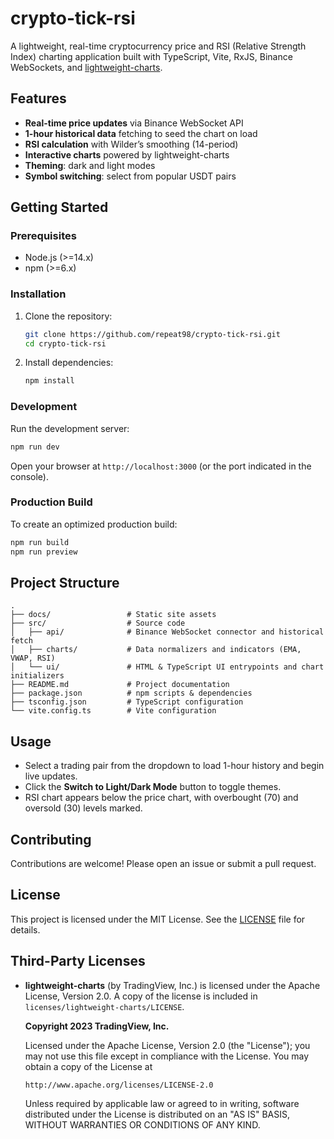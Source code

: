 # crypto-tick-rsi

A lightweight, real-time cryptocurrency price and RSI (Relative Strength Index) charting application built with TypeScript, Vite, RxJS, Binance WebSockets, and [lightweight-charts](https://github.com/tradingview/lightweight-charts).

## Features

* **Real-time price updates** via Binance WebSocket API
* **1-hour historical data** fetching to seed the chart on load
* **RSI calculation** with Wilder’s smoothing (14-period)
* **Interactive charts** powered by lightweight-charts
* **Theming**: dark and light modes
* **Symbol switching**: select from popular USDT pairs

## Getting Started

### Prerequisites

* Node.js (>=14.x)
* npm (>=6.x)

### Installation

1. Clone the repository:

   ```bash
   git clone https://github.com/repeat98/crypto-tick-rsi.git
   cd crypto-tick-rsi
   ```
2. Install dependencies:

   ```bash
   npm install
   ```

### Development

Run the development server:

```bash
npm run dev
```

Open your browser at `http://localhost:3000` (or the port indicated in the console).

### Production Build

To create an optimized production build:

```bash
npm run build
npm run preview
```

## Project Structure

```
.
├── docs/                 # Static site assets
├── src/                  # Source code
│   ├── api/              # Binance WebSocket connector and historical fetch
│   ├── charts/           # Data normalizers and indicators (EMA, VWAP, RSI)
│   └── ui/               # HTML & TypeScript UI entrypoints and chart initializers
├── README.md             # Project documentation
├── package.json          # npm scripts & dependencies
├── tsconfig.json         # TypeScript configuration
└── vite.config.ts        # Vite configuration
```

## Usage

* Select a trading pair from the dropdown to load 1-hour history and begin live updates.
* Click the **Switch to Light/Dark Mode** button to toggle themes.
* RSI chart appears below the price chart, with overbought (70) and oversold (30) levels marked.

## Contributing

Contributions are welcome! Please open an issue or submit a pull request.

## License

This project is licensed under the MIT License. See the [LICENSE](LICENSE) file for details.

## Third-Party Licenses

* **lightweight-charts** (by TradingView, Inc.) is licensed under the Apache License, Version 2.0. A copy of the license is included in `licenses/lightweight-charts/LICENSE`.

  **Copyright 2023 TradingView, Inc.**

  Licensed under the Apache License, Version 2.0 (the "License"); you may not use this file except in compliance with the License. You may obtain a copy of the License at

  ```
  http://www.apache.org/licenses/LICENSE-2.0
  ```

  Unless required by applicable law or agreed to in writing, software distributed under the License is distributed on an "AS IS" BASIS, WITHOUT WARRANTIES OR CONDITIONS OF ANY KIND.
